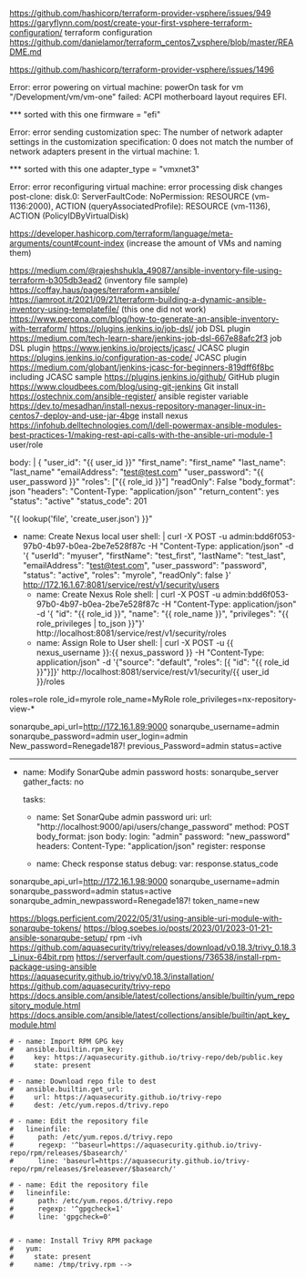 https://github.com/hashicorp/terraform-provider-vsphere/issues/949
https://garyflynn.com/post/create-your-first-vsphere-terraform-configuration/       terraform configuration
https://github.com/danielamor/terraform_centos7_vsphere/blob/master/README.md

https://github.com/hashicorp/terraform-provider-vsphere/issues/1496  

Error: error powering on virtual machine: powerOn task for vm "/Development/vm/vm-one" failed: ACPI motherboard layout requires EFI.     

*** sorted with this one firmware = "efi"

Error: error sending customization spec: The number of network adapter settings in the customization specification: 0 does not match the number of network adapters present in the virtual machine: 1.    
 
*** sorted with this one  adapter_type = "vmxnet3"

Error: error reconfiguring virtual machine: error processing disk changes post-clone: disk.0: ServerFaultCode: NoPermission: RESOURCE (vm-1136:2000), ACTION (queryAssociatedProfile): RESOURCE (vm-1136), ACTION (PolicyIDByVirtualDisk)

https://developer.hashicorp.com/terraform/language/meta-arguments/count#count-index     (increase the amount of VMs and naming them)

https://medium.com/@rajeshshukla_49087/ansible-inventory-file-using-terraform-b305db3ead2  (inventory file sample)
https://coffay.haus/pages/terraform+ansible/
https://iamroot.it/2021/09/21/terraform-building-a-dynamic-ansible-inventory-using-templatefile/   (this one did not work)
https://www.percona.com/blog/how-to-generate-an-ansible-inventory-with-terraform/
https://plugins.jenkins.io/job-dsl/ job DSL plugin
https://medium.com/tech-learn-share/jenkins-job-dsl-667e88afc2f3  job DSL plugin
https://www.jenkins.io/projects/jcasc/  JCASC plugin
https://plugins.jenkins.io/configuration-as-code/ JCASC plugin
https://medium.com/globant/jenkins-jcasc-for-beginners-819dff6f8bc including JCASC sample
https://plugins.jenkins.io/github/ GitHub plugin
https://www.cloudbees.com/blog/using-git-jenkins Git install
https://ostechnix.com/ansible-register/ ansible register variable
https://dev.to/mesadhan/install-nexus-repository-manager-linux-in-centos7-deploy-and-use-jar-4bge   install nexus
https://infohub.delltechnologies.com/l/dell-powermax-ansible-modules-best-practices-1/making-rest-api-calls-with-the-ansible-uri-module-1      user/role

 body: |
          {
            "user_id": "{{ user_id }}"
            "first_name": "first_name"
            "last_name": "last_name"
            "emailAddress": "test@test.com"
            "user_password": "{{ user_password }}"
            "roles": ["{{ role_id }}"]
            "readOnly": False
            "body_format": json
            "headers":
               "Content-Type: "application/json"
            "return_content": yes
            "status": "active"
            "status_code": 201

"{{ lookup('file', 'create_user.json') }}"




- name: Create Nexus local user
      shell: |
        curl -X POST -u admin:bdd6f053-97b0-4b97-b0ea-2be7e528f87c -H "Content-Type: application/json" -d '{ "userId": "myuser", "firstName": "test_first", "lastName": "test_last", "emailAddress": "test@test.com", "user_password": "password", "status": "active", "roles": "myrole", "readOnly": false }' http://172.16.1.67:8081/service/rest/v1/security/users 
    - name: Create Nexus Role
      shell: |
        curl -X POST -u admin:bdd6f053-97b0-4b97-b0ea-2be7e528f87c -H "Content-Type: application/json" -d '{ "id": "{{ role_id }}", "name": "{{ role_name }}", "privileges": "{{ role_privileges | to_json }}"}' http://localhost:8081/service/rest/v1/security/roles
    - name: Assign Role to User
      shell: |
        curl -X POST -u {{ nexus_username }}:{{ nexus_password }} -H "Content-Type: application/json" -d '{"source": "default", "roles": [{ "id": "{{ role_id }}"}]}' http://localhost:8081/service/rest/v1/security/{{ user_id }}/roles


roles=role
role_id=myrole 
role_name=MyRole
role_privileges=nx-repository-view-*

sonarqube_api_url=http://172.16.1.89:9000
sonarqube_username=admin
sonarqube_password=admin
user_login=admin
New_password=Renegade187!
previous_Password=admin
status=active


---
- name: Modify SonarQube admin password
  hosts: sonarqube_server
  gather_facts: no

  tasks:
    - name: Set SonarQube admin password
      uri:
        url: "http://localhost:9000/api/users/change_password"
        method: POST
        body_format: json
        body:
          login: "admin"
          password: "new_password"
        headers:
          Content-Type: "application/json"
      register: response

    - name: Check response status
      debug:
        var: response.status_code



sonarqube_api_url=http://172.16.1.98:9000
sonarqube_username=admin
sonarqube_password=admin
status=active
sonarqube_admin_newpassword=Renegade187!
token_name=new

https://blogs.perficient.com/2022/05/31/using-ansible-uri-module-with-sonarqube-tokens/
https://blog.soebes.io/posts/2023/01/2023-01-21-ansible-sonarqube-setup/
rpm -ivh https://github.com/aquasecurity/trivy/releases/download/v0.18.3/trivy_0.18.3_Linux-64bit.rpm
https://serverfault.com/questions/736538/install-rpm-package-using-ansible
https://aquasecurity.github.io/trivy/v0.18.3/installation/ 
https://github.com/aquasecurity/trivy-repo
https://docs.ansible.com/ansible/latest/collections/ansible/builtin/yum_repository_module.html
https://docs.ansible.com/ansible/latest/collections/ansible/builtin/apt_key_module.html


    # - name: Import RPM GPG key
    #   ansible.builtin.rpm_key:
    #     key: https://aquasecurity.github.io/trivy-repo/deb/public.key
    #     state: present 

    # - name: Download repo file to dest
    #   ansible.builtin.get_url:
    #     url: https://aquasecurity.github.io/trivy-repo
    #     dest: /etc/yum.repos.d/trivy.repo

    # - name: Edit the repository file
    #   lineinfile: 
    #      path: /etc/yum.repos.d/trivy.repo
    #      regexp: '^baseurl=https://aquasecurity.github.io/trivy-repo/rpm/releases/$basearch/'
    #      line: 'baseurl=https://aquasecurity.github.io/trivy-repo/rpm/releases/$releasever/$basearch/'

    # - name: Edit the repository file
    #   lineinfile: 
    #      path: /etc/yum.repos.d/trivy.repo
    #      regexp: '^gpgcheck=1'
    #      line: 'gpgcheck=0'


    # - name: Install Trivy RPM package
    #   yum:
    #     state: present
    #     name: /tmp/trivy.rpm -->